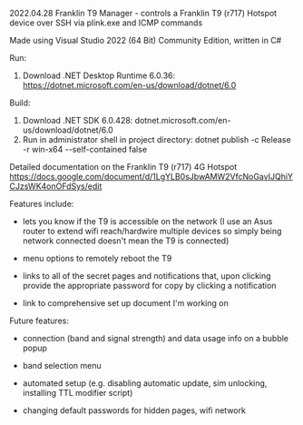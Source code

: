 ﻿2022.04.28 Franklin T9 Manager - controls a Franklin T9 (r717) Hotspot device over SSH via plink.exe and ICMP commands

Made using Visual Studio 2022 (64 Bit) Community Edition, written in C#

Run:
1) Download .NET Desktop Runtime 6.0.36: https://dotnet.microsoft.com/en-us/download/dotnet/6.0

Build:
1) Download .NET SDK 6.0.428: dotnet.microsoft.com/en-us/download/dotnet/6.0
2) Run in administrator shell in project directory: dotnet publish -c Release -r win-x64 --self-contained false

Detailed documentation on the Franklin T9 (r717) 4G Hotspot https://docs.google.com/document/d/1LgYLB0sJbwAMW2VfcNoGavIJQhiYCJzsWK4onOFdSys/edit

Features include:

- lets you know if the T9 is accessible on the network (I use an Asus router to extend wifi reach/hardwire multiple devices so simply being network connected doesn't mean the T9 is connected)

- menu options to remotely reboot the T9

- links to all of the secret pages and notifications that, upon clicking provide the appropriate password for copy by clicking a notification

- link to comprehensive set up document I'm working on

Future features:

- connection (band and signal strength) and data usage info on a bubble popup

- band selection menu

- automated setup (e.g. disabling automatic update, sim unlocking, installing TTL modifier script)

- changing default passwords for hidden pages, wifi network
